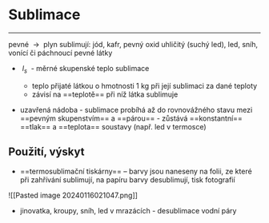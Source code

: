 # Sublimace
---
pevné  ${\ \longrightarrow\ }$ plyn
sublimují: jód, kafr, pevný oxid uhličitý (suchý led), led, sníh, vonící či páchnoucí pevné látky

-  ${\ l_s\ }$ - měrné skupenské teplo sublimace  
	- teplo přijaté látkou o hmotnosti 1 kg při její sublimaci za dané teploty
	- závisí na ==teplotě== při níž látka sublimuje

- uzavřená nádoba - sublimace probíhá až do rovnovážného stavu mezi ==pevným skupenstvím==  a ==párou== - zůstává ==konstantní== ==tlak== a ==teplota== soustavy (např. led v termosce)

## Použití, výskyt
- ==termosublimační tiskárny== – barvy jsou naneseny na folii, ze které při zahřívání sublimují, na papíru barvy desublimují, tisk fotografií

![[Pasted image 20240116021047.png]]

-  jinovatka, kroupy, sníh, led v mrazácích  - desublimace vodní páry
